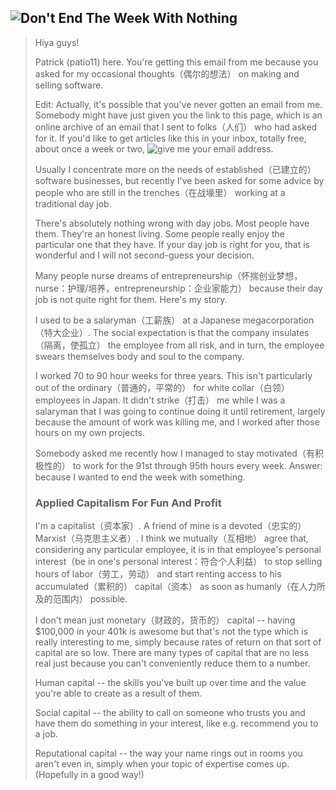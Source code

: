 ## ![Don't End The Week With Nothing](https://training.kalzumeus.com/newsletters/archive/do-not-end-the-week-with-nothing?utm_source=wanqu.co&utm_campaign=Wanqu+Daily&utm_medium=website)

> Hiya guys!
>
>Patrick (patio11) here. You're getting this email from me because you asked for my occasional thoughts（偶尔的想法） on making and selling software. 
>
>Edit: Actually, it's possible that you've never gotten an email from me. Somebody might have just given you the link to this page, which is an online archive of an email that I sent to folks（人们） who had asked for it. If you'd like to get articles like this in your inbox, totally free, about once a week or two, ![give me your email address.](https://training.kalzumeus.com/)
>
>Usually I concentrate more on the needs of established（已建立的）software businesses, but recently I've been asked for some advice by people who are still in the trenches（在战壕里） working at a traditional day job.
>
>There's absolutely nothing wrong with day jobs. Most people have them. They're an honest living. Some people really enjoy the particular one that they have. If your day job is right for you, that is wonderful and I will not second-guess your decision.
>
>Many people nurse dreams of entrepreneurship（怀揣创业梦想，nurse：护理/培养，entrepreneurship：企业家能力） because their day job is not quite right for them. Here's my story.
>
>I used to be a salaryman（工薪族） at a Japanese megacorporation（特大企业）. The social expectation is that the company insulates（隔离，使孤立） the employee from all risk, and in turn, the employee swears themselves body and soul to the company.
>
>I worked 70 to 90 hour weeks for three years. This isn't particularly out of the ordinary（普通的，平常的） for white collar（白领） employees in Japan. It didn't strike（打击） me while I was a salaryman that I was going to continue doing it until retirement, largely because the amount of work was killing me, and I worked after those hours on my own projects.
>
>Somebody asked me recently how I managed to stay motivated（有积极性的） to work for the 91st through 95th hours every week. Answer: because I wanted to end the week with something.
>
> ### Applied Capitalism For Fun And Profit
>
>I'm a capitalist（资本家）. A friend of mine is a devoted（忠实的） Marxist（马克思主义者）. I think we mutually（互相地） agree that, considering any particular employee, it is in that employee's personal interest（be in one's personal interest：符合个人利益） to stop selling hours of labor（劳工，劳动） and start renting access to his accumulated（累积的） capital（资本） as soon as humanly（在人力所及的范围内） possible.
>
>I don't mean just monetary（财政的，货币的） capital -- having $100,000 in your 401k is awesome but that's not the type which is really interesting to me, simply because rates of return on that sort of capital are so low. There are many types of capital that are no less real just because you can't conveniently reduce them to a number.
>
>Human capital -- the skills you've built up over time and the value you're able to create as a result of them.
>
>Social capital -- the ability to call on someone who trusts you and have them do something in your interest, like e.g. recommend you to a job.
>
>Reputational capital -- the way your name rings out in rooms you aren't even in, simply when your topic of expertise comes up. (Hopefully in a good way!)
>
>
>
>
>
>
>
>
>

